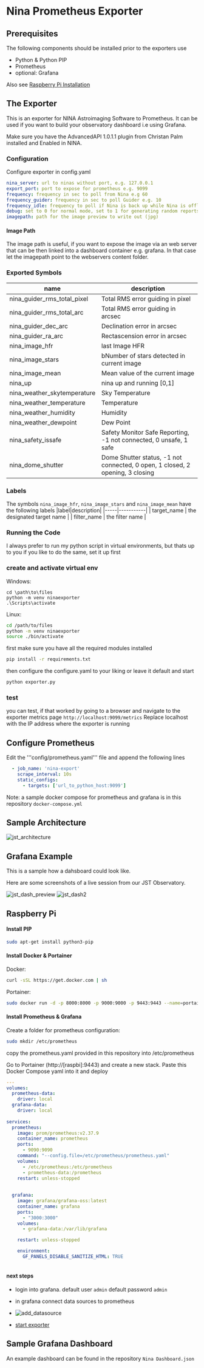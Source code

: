 # Nina Prometheus Exporter

## Prerequisites

The following components should be installed prior to the exporters use

- Python & Python PIP
- Prometheus
- optional: Grafana

Also see [Raspberry Pi Installation](#raspberry-pi)

## The Exporter
This is an exporter for NINA Astroimaging Software to Prometheus.
It can be used if you want to build your observatory dashboard i.e using Grafana.

Make sure you have the AdvancedAPI 1.0.1.1 plugin from Christan Palm installed and Enabled in NINA.

### Configuration

Configure exporter in config.yaml

```yaml
nina_server: url to ninas without port, e.g. 127.0.0.1
export_port: port to expose for prometheus e.g. 9099
frequency: frequency in sec to poll from Nina e.g 60
frequency_guider: frequency in sec to poll Guider e.g. 10
frequency_idle: frequency to poll if Nina is back up while Nina is offline, e.g. 120
debug: set to 0 for normal mode, set to 1 for generating random reports 
imagepath: path for the image preview to write out (jpg) 
```

#### Image Path
The image path is useful, if you want to expose the image via an web server that can be then linked into a dashboard container e.g. grafana.
In that case let the imagepath point to the webservers content folder.

### Exported Symbols

|name|description|
|----|-----------|
| nina_guider_rms_total_pixel | Total RMS error guiding in pixel |
| nina_guider_rms_total_arc | Total RMS error guiding in arcsec |
| nina_guider_dec_arc | Declination error in arcsec |
| nina_guider_ra_arc | Rectascension error in arcsec |
| nina_image_hfr | last Image HFR |
| nina_image_stars | bNumber of stars detected in current image |
| nina_image_mean | Mean value of the current image |
| nina_up | nina up and running [0,1] |
| nina_weather_skytemperature | Sky Temperature |
| nina_weather_temperature | Temperature |
| nina_weather_humidity | Humidity |
| nina_weather_dewpoint | Dew Point |
| nina_safety_issafe | Safety Monitor Safe Reporting, -1 not connected, 0 unsafe, 1 safe |
| nina_dome_shutter | Dome Shutter status, -1 not connected, 0 open, 1 closed, 2 opening, 3 closing |

### Labels 
The symbols ```nina_image_hfr```, ```nina_image_stars``` and ```nina_image_mean``` have the following labels
|label|description|
|-----|-----------|
| target_name | the designated target name |
| filter_name | the filter name |


### Running the Code

I always prefer to run my python script in virtual environments, but thats up to you
if you like to do the same, set it up first

### create and activate virtual env

Windows:
```shell
cd \path\to\files
python -m venv ninaexporter
.\Scripts\activate
```
Linux:
```sh
cd /path/to/files
python -m venv ninaexporter
source ./bin/activate
```

first make sure you have all the required modules installed
```sh
pip install -r requirements.txt
```

then configure the configure.yaml to your liking or leave it default
and start
```sh
python exporter.py
```

### test
you can test, if that worked by going to a browser and navigate to the exporter metrics page
```http://localhost:9099/metrics```
Replace localhost with the IP address where the exporter is running

## Configure Prometheus

Edit the '''config/prometheus.yaml''' file and append the following lines
```yaml
  - job_name: 'nina-export'
    scrape_interval: 10s
    static_configs:
      - targets: ['url_to_python_host:9099']
```

Note: a sample docker compose for prometheus and grafana is in this repository
```docker-compose.yml```

## Sample Architecture
![jst_architecture](https://github.com/jazzyoki/ninaexporter/assets/70711565/ea1f877b-ad29-494c-8e8a-eb250aa23f4e)

## Grafana Example
This is a sample how a dahsboard could look like.

Here are some screenshots of a live session from our JST Observatory.

![jst_dash_preview](https://github.com/jazzyoki/ninaexporter/assets/70711565/d23c5669-5cce-49e3-8955-d45c412be7b8)
![jst_dash2](https://github.com/jazzyoki/ninaexporter/assets/70711565/92d68369-9066-4f7e-aece-2fe143628554)

## Raspberry Pi

#### Install PIP
```sh
sudo apt-get install python3-pip
```

#### Install Docker & Portainer
Docker: 
```sh
curl -sSL https://get.docker.com | sh
```

Portainer:
```sh
sudo docker run -d -p 8000:8000 -p 9000:9000 -p 9443:9443 --name=portainer --restart=always -v /var/run/docker.sock:/var/run/docker.sock -v portainer_data:/data portainer/portainer-ce:latest
```

#### Install Prometheus & Grafana

Create a folder for prometheus configuration:
```sh
sudo mkdir /etc/prometheus
```

copy the prometheus.yaml provided in this repository into /etc/prometheus

Go to Portainer (http://[raspbi]:9443) and create a new stack.
Paste this Docker Compose yaml into it and deploy

```yaml
---
volumes:
  prometheus-data:
    driver: local
  grafana-data:
    driver: local
    
services:
  prometheus:
    image: prom/prometheus:v2.37.9
    container_name: prometheus
    ports:
      - 9090:9090
    command: "--config.file=/etc/prometheus/prometheus.yaml"
    volumes:
      - /etc/prometheus:/etc/prometheus
      - prometheus-data:/prometheus
    restart: unless-stopped
    
    
  grafana:
    image: grafana/grafana-oss:latest
    container_name: grafana
    ports:
      - "3000:3000"
    volumes:
      - grafana-data:/var/lib/grafana

    restart: unless-stopped

    environment:
      GF_PANELS_DISABLE_SANITIZE_HTML: TRUE
 
 ```


 #### next steps
 - login into grafana. default user ```admin``` default password ```admin```
 - in grafana connect data sources to prometheus
 - ![add_datasource](https://github.com/jazzyoki/ninaexporter/assets/70711565/63936f7d-e887-434d-9abd-79805aa42a82)
 
 - [start exporter](#the-exporter)

## Sample Grafana Dashboard
An example dashboard can be found in the repository ```Nina Dashboard.json```



